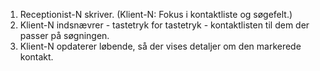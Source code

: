 1. Receptionist-N skriver. (Klient-N: Fokus i kontaktliste og søgefelt.)
1. Klient-N indsnævrer - tastetryk for tastetryk - kontaktlisten til dem der passer på søgningen.
1. Klient-N opdaterer løbende, så der vises detaljer om den markerede kontakt.
